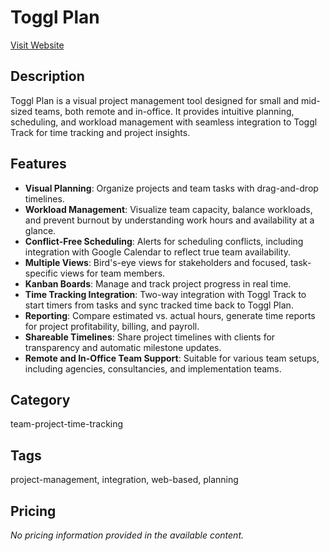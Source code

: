 # Toggl Plan

[Visit Website](https://toggl.com/plan/)

## Description
Toggl Plan is a visual project management tool designed for small and mid-sized teams, both remote and in-office. It provides intuitive planning, scheduling, and workload management with seamless integration to Toggl Track for time tracking and project insights.

## Features
- **Visual Planning**: Organize projects and team tasks with drag-and-drop timelines.
- **Workload Management**: Visualize team capacity, balance workloads, and prevent burnout by understanding work hours and availability at a glance.
- **Conflict-Free Scheduling**: Alerts for scheduling conflicts, including integration with Google Calendar to reflect true team availability.
- **Multiple Views**: Bird's-eye views for stakeholders and focused, task-specific views for team members.
- **Kanban Boards**: Manage and track project progress in real time.
- **Time Tracking Integration**: Two-way integration with Toggl Track to start timers from tasks and sync tracked time back to Toggl Plan.
- **Reporting**: Compare estimated vs. actual hours, generate time reports for project profitability, billing, and payroll.
- **Shareable Timelines**: Share project timelines with clients for transparency and automatic milestone updates.
- **Remote and In-Office Team Support**: Suitable for various team setups, including agencies, consultancies, and implementation teams.

## Category
team-project-time-tracking

## Tags
project-management, integration, web-based, planning

## Pricing
*No pricing information provided in the available content.*